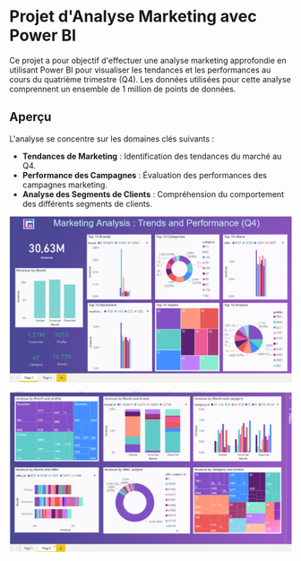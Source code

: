 # Projet d'Analyse Marketing avec Power BI

Ce projet a pour objectif d'effectuer une analyse marketing approfondie en utilisant Power BI pour visualiser les tendances et les performances au cours du quatrième trimestre (Q4). Les données utilisées pour cette analyse comprennent un ensemble de 1 million de points de données.

## Aperçu

L'analyse se concentre sur les domaines clés suivants :

- **Tendances de Marketing** : Identification des tendances du marché au Q4.
- **Performance des Campagnes** : Évaluation des performances des campagnes marketing.
- **Analyse des Segments de Clients** : Compréhension du comportement des différents segments de clients.
  
![Dashboard overview](p1.PNG)

![Dashboard overview](p2.PNG)
